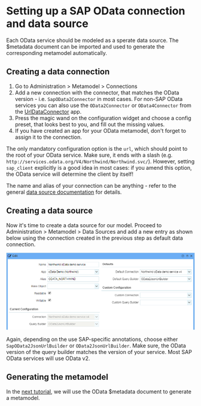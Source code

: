 # Setting up a SAP OData connection and data source

Each OData service should be modeled as a sperate data source. The $metadata document can be imported and used to generate the corresponding metamodel automatically.

## Creating a data connection

1. Go to Administration > Metamodel > Connections 
2. Add a new connection with the connector, that matches the OData version - i.e. `SapOData2Connector` in most cases. For non-SAP OData services you can also use the `OData2Connector` or `OData4Connector` from the [UrlDataConnector](https://github.com/ExFace/UrlDataConnector/blob/master/Docs/index.md) app.
3. Press the magic wand on the configuration widget and choose a config preset, that looks best to you, and fill out the missing values.
4. If you have created an app for your OData metamodel, don't forget to assign it to the connection.

The only mandatory configuration option is the `url`, which should point to the root of your OData service. Make sure, it ends with a slash (e.g. `http://services.odata.org/V4/Northwind/Northwind.svc/`). However, setting `sap_client` explicitly is a good idea in most cases: if you amend this option, the OData service will determine the client by itself!

The name and alias of your connection can be anything - refer to the general [data source documentation](https://github.com/exface/core/blob/1.x-dev/Docs/understanding_the_metamodel/data_sources_and_connections.md) for details.

## Creating a data source

Now it's time to create a data source for our model. Proceed to Administration > Metamodel > Data Sources and add a new entry as shown below using the connection created in the previous step as default data connection.

![SAP OData data source settings](images/northwind_data_source.png)

Again, depending on the use SAP-specific annotations, choose either `SapOData2JsonUrlBuilder` or `OData2JsonUrlBuilder`. Make sure, the OData version of the query builder matches the version of your service. Most SAP OData services will use OData v2.

## Generating the metamodel

In the [next tutorial](generate_metamodel_from_odata.md), we will use the OData $metadata document to generate a metamodel. 



